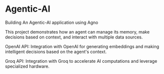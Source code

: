 # Agentic-AI
Building An Agentic-AI application using Agno

This project demonstrates how an agent can manage its memory, make decisions based on context, and interact with multiple data sources.

OpenAI API: Integration with OpenAI for generating embeddings and making intelligent decisions based on the agent's context.

Groq API: Integration with Groq to accelerate AI computations and leverage specialized hardware.

